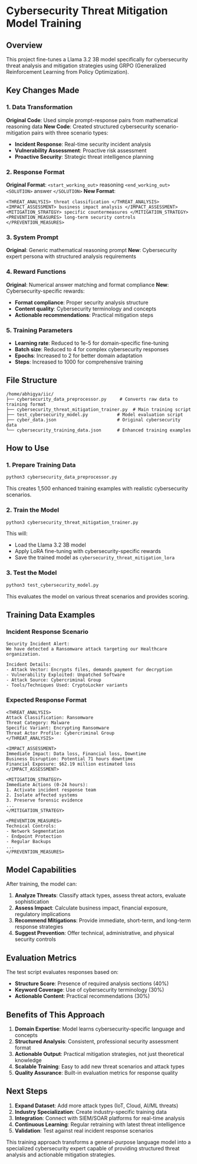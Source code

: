 # Cybersecurity Threat Mitigation Model Training

## Overview
This project fine-tunes a Llama 3.2 3B model specifically for cybersecurity threat analysis and mitigation strategies using GRPO (Generalized Reinforcement Learning from Policy Optimization).

## Key Changes Made

### 1. Data Transformation
**Original Code**: Used simple prompt-response pairs from mathematical reasoning data
**New Code**: Created structured cybersecurity scenario-mitigation pairs with three scenario types:
- **Incident Response**: Real-time security incident analysis
- **Vulnerability Assessment**: Proactive risk assessment 
- **Proactive Security**: Strategic threat intelligence planning

### 2. Response Format
**Original Format**: `<start_working_out>` reasoning `<end_working_out>` `<SOLUTION>` answer `</SOLUTION>`
**New Format**: 
```
<THREAT_ANALYSIS> threat classification </THREAT_ANALYSIS>
<IMPACT_ASSESSMENT> business impact analysis </IMPACT_ASSESSMENT>
<MITIGATION_STRATEGY> specific countermeasures </MITIGATION_STRATEGY>
<PREVENTION_MEASURES> long-term security controls </PREVENTION_MEASURES>
```

### 3. System Prompt
**Original**: Generic mathematical reasoning prompt
**New**: Cybersecurity expert persona with structured analysis requirements

### 4. Reward Functions
**Original**: Numerical answer matching and format compliance
**New**: Cybersecurity-specific rewards:
- **Format compliance**: Proper security analysis structure
- **Content quality**: Cybersecurity terminology and concepts
- **Actionable recommendations**: Practical mitigation steps

### 5. Training Parameters
- **Learning rate**: Reduced to 1e-5 for domain-specific fine-tuning
- **Batch size**: Reduced to 4 for complex cybersecurity responses
- **Epochs**: Increased to 2 for better domain adaptation
- **Steps**: Increased to 1000 for comprehensive training

## File Structure

```
/home/abhigya/iic/
├── cybersecurity_data_preprocessor.py     # Converts raw data to training format
├── cybersecurity_threat_mitigation_trainer.py  # Main training script
├── test_cybersecurity_model.py           # Model evaluation script
├── cyber_data.json                       # Original cybersecurity data
└── cybersecurity_training_data.json      # Enhanced training examples
```

## How to Use

### 1. Prepare Training Data
```bash
python3 cybersecurity_data_preprocessor.py
```
This creates 1,500 enhanced training examples with realistic cybersecurity scenarios.

### 2. Train the Model
```bash
python3 cybersecurity_threat_mitigation_trainer.py
```
This will:
- Load the Llama 3.2 3B model
- Apply LoRA fine-tuning with cybersecurity-specific rewards
- Save the trained model as `cybersecurity_threat_mitigation_lora`

### 3. Test the Model
```bash
python3 test_cybersecurity_model.py
```
This evaluates the model on various threat scenarios and provides scoring.

## Training Data Examples

### Incident Response Scenario
```
Security Incident Alert:
We have detected a Ransomware attack targeting our Healthcare organization.

Incident Details:
- Attack Vector: Encrypts files, demands payment for decryption
- Vulnerability Exploited: Unpatched Software
- Attack Source: Cybercriminal Group
- Tools/Techniques Used: CryptoLocker variants
```

### Expected Response Format
```
<THREAT_ANALYSIS>
Attack Classification: Ransomware
Threat Category: Malware
Specific Variant: Encrypting Ransomware
Threat Actor Profile: Cybercriminal Group
</THREAT_ANALYSIS>

<IMPACT_ASSESSMENT>
Immediate Impact: Data loss, Financial loss, Downtime
Business Disruption: Potential 71 hours downtime
Financial Exposure: $62.19 million estimated loss
</IMPACT_ASSESSMENT>

<MITIGATION_STRATEGY>
Immediate Actions (0-24 hours):
1. Activate incident response team
2. Isolate affected systems
3. Preserve forensic evidence
...
</MITIGATION_STRATEGY>

<PREVENTION_MEASURES>
Technical Controls:
- Network Segmentation
- Endpoint Protection
- Regular Backups
...
</PREVENTION_MEASURES>
```

## Model Capabilities

After training, the model can:

1. **Analyze Threats**: Classify attack types, assess threat actors, evaluate sophistication
2. **Assess Impact**: Calculate business impact, financial exposure, regulatory implications
3. **Recommend Mitigations**: Provide immediate, short-term, and long-term response strategies
4. **Suggest Prevention**: Offer technical, administrative, and physical security controls

## Evaluation Metrics

The test script evaluates responses based on:
- **Structure Score**: Presence of required analysis sections (40%)
- **Keyword Coverage**: Use of cybersecurity terminology (30%)
- **Actionable Content**: Practical recommendations (30%)

## Benefits of This Approach

1. **Domain Expertise**: Model learns cybersecurity-specific language and concepts
2. **Structured Analysis**: Consistent, professional security assessment format
3. **Actionable Output**: Practical mitigation strategies, not just theoretical knowledge
4. **Scalable Training**: Easy to add new threat scenarios and attack types
5. **Quality Assurance**: Built-in evaluation metrics for response quality

## Next Steps

1. **Expand Dataset**: Add more attack types (IoT, Cloud, AI/ML threats)
2. **Industry Specialization**: Create industry-specific training data
3. **Integration**: Connect with SIEM/SOAR platforms for real-time analysis
4. **Continuous Learning**: Regular retraining with latest threat intelligence
5. **Validation**: Test against real incident response scenarios

This training approach transforms a general-purpose language model into a specialized cybersecurity expert capable of providing structured threat analysis and actionable mitigation strategies.
